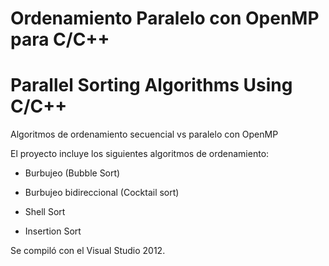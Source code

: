 # Ordenamiento Paralelo con OpenMP para C/C++
# Parallel Sorting Algorithms Using C/C++
Algoritmos de ordenamiento secuencial vs paralelo con OpenMP

El proyecto incluye los siguientes algoritmos de ordenamiento:

* Burbujeo (Bubble Sort)

* Burbujeo bidireccional (Cocktail sort)

* Shell Sort

* Insertion Sort

Se compiló con el Visual Studio 2012.
